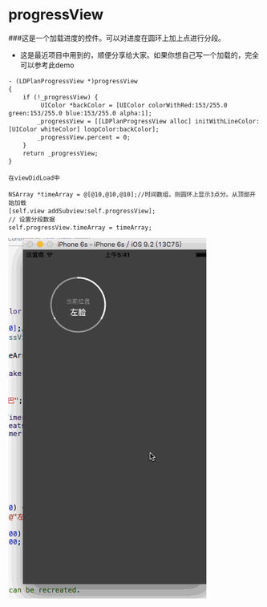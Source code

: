 # progressView
###这是一个加载进度的控件。可以对进度在圆环上加上点进行分段。
* 这是最近项目中用到的，顺便分享给大家。如果你想自己写一个加载的，完全可以参考此demo



```
- (LDPlanProgressView *)progressView
{
    if (!_progressView) {
         UIColor *backColor = [UIColor colorWithRed:153/255.0 green:153/255.0 blue:153/255.0 alpha:1];
        _progressView = [[LDPlanProgressView alloc] initWithLineColor:[UIColor whiteColor] loopColor:backColor];
        _progressView.percent = 0;
    }
    return _progressView;
}

在viewDidLoad中

NSArray *timeArray = @[@10,@10,@10];//时间数组，则圆环上显示3点分。从顶部开始加载
[self.view addSubview:self.progressView];
// 设置分段数据
self.progressView.timeArray = timeArray;

```
![image](https://github.com/linxyang/progressView/blob/master/1.gif)
